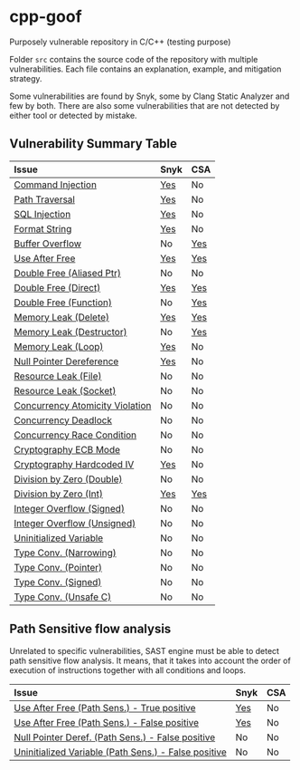 # cpp-goof
Purposely vulnerable repository in C/C++ (testing purpose)

Folder `src` contains the source code of the repository with multiple vulnerabilities.
Each file contains an explanation, example, and mitigation strategy.

Some vulnerabilities are found by Snyk, some by Clang Static Analyzer and few by both.
There are also some vulnerabilities that are not detected by either tool or detected by mistake. 

## Vulnerability Summary Table

| Issue                                  | Snyk | CSA |
| :------------------------------------- | :--- | :-- |
| [Command Injection](src/command_injection.cpp) | [Yes](https://app.eu.snyk.io/org/code/project/944d1d2c-20a4-4890-9287-eb06f4ef5fbe#issue-95f9f6b6-701b-49b0-91ee-d19ea59abc90) | No |
| [Path Traversal](src/path_traversal.cpp) | [Yes](https://app.eu.snyk.io/org/code/project/944d1d2c-20a4-4890-9287-eb06f4ef5fbe#issue-a5188080-d3e9-4e73-946a-dcaae41d4774) | No |
| [SQL Injection](src/sql_injection.cpp) | [Yes](https://app.eu.snyk.io/org/code/project/944d1d2c-20a4-4890-9287-eb06f4ef5fbe#issue-1b71a9f5-cb1a-4d3a-b4eb-48edef431ff1) | No |
| [Format String](src/format_string.cpp) | [Yes](https://app.eu.snyk.io/org/code/project/944d1d2c-20a4-4890-9287-eb06f4ef5fbe#issue-7f944ac6-4256-4add-a971-d5b7c420f7ec) | No |
| [Buffer Overflow](src/buffer_overflow.cpp) | No | [Yes](csa-results/scan-build-2025-06-10-17-35-52-388277-melysrtp/report-fbfcd0.html) |
| [Use After Free](src/dangling_pointer.cpp) | [Yes](https://app.eu.snyk.io/org/code/project/944d1d2c-20a4-4890-9287-eb06f4ef5fbe#issue-95da6c6e-845d-493a-80ec-d076733cf4d0) | [Yes](csa-results/scan-build-2025-06-10-17-35-52-388277-melysrtp/report-ce589f.html) |
| [Double Free (Aliased Ptr)](src/double_free_aliased_pointer.cpp) | No | No |
| [Double Free (Direct)](src/double_free_direct.cpp) | [Yes](https://app.eu.snyk.io/org/code/project/944d1d2c-20a4-4890-9287-eb06f4ef5fbe#issue-19998ea9-6274-4e9f-8b8c-9c14d21540af) | [Yes](csa-results/scan-build-2025-06-10-17-35-52-388277-melysrtp/report-0e40a0.html) |
| [Double Free (Function)](src/double_free_function.cpp) | No | [Yes](csa-results/scan-build-2025-06-10-17-35-52-388277-melysrtp/report-48b029.html) |
| [Memory Leak (Delete)](src/memory_leak_delete.cpp) | [Yes](https://app.eu.snyk.io/org/code/project/944d1d2c-20a4-4890-9287-eb06f4ef5fbe#issue-a1627315-4627-4460-bbe0-873ba29b8185) | [Yes](csa-results/scan-build-2025-06-10-17-35-52-388277-melysrtp/report-6ca886.html) |
| [Memory Leak (Destructor)](src/memory_leak_destructor.cpp) | No | [Yes](csa-results/scan-build-2025-06-10-17-35-52-388277-melysrtp/report-c26b0c.html) |
| [Memory Leak (Loop)](src/memory_leak_loop.cpp) | [Yes](https://app.eu.snyk.io/org/code/project/944d1d2c-20a4-4890-9287-eb06f4ef5fbe#issue-9c1df944-38c9-4948-bfe1-ae3ab0e499ab) | No |
| [Null Pointer Dereference](src/null_pointer_dereference.cpp) | [Yes](https://app.eu.snyk.io/org/code/project/944d1d2c-20a4-4890-9287-eb06f4ef5fbe#issue-fe6de715-cbc4-4703-b347-646a3686912b) | No |
| [Resource Leak (File)](src/resource_leak_file.cpp) | No | No |
| [Resource Leak (Socket)](src/resource_leak_socket.cpp) | No | No |
| [Concurrency Atomicity Violation](src/concurrency_atomicity_violation.cpp) | No | No |
| [Concurrency Deadlock](src/concurrency_deadlock.cpp) | No | No |
| [Concurrency Race Condition](src/concurrency_race_condition.cpp) | No | No |
| [Cryptography ECB Mode](src/cryptography_ecb_mode.cpp) | No | No |
| [Cryptography Hardcoded IV](src/cryptography_hardcoded_iv.cpp) | [Yes](https://app.eu.snyk.io/org/code/project/944d1d2c-20a4-4890-9287-eb06f4ef5fbe#issue-2fad2398-6ddd-4360-bb85-550c5526396b) | No |
| [Division by Zero (Double)](src/division_zero_double.cpp) | No | No |
| [Division by Zero (Int)](src/division_zero_int.cpp) | [Yes](https://app.eu.snyk.io/org/code/project/944d1d2c-20a4-4890-9287-eb06f4ef5fbe#issue-4aff60da-5b26-4f9f-9c9d-780c33cc9e76) | [Yes](csa-results/scan-build-2025-06-10-17-35-52-388277-melysrtp/report-4726a5.html) |
| [Integer Overflow (Signed)](src/integer_overflow_signed.cpp) | No | No |
| [Integer Overflow (Unsigned)](src/integer_overflow_unsigned.cpp) | No | No |
| [Uninitialized Variable](src/uninitialized_variable.cpp) | No | No |
| [Type Conv. (Narrowing)](src/incorrect_typecon_narrowing.cpp) | No | No |
| [Type Conv. (Pointer)](src/incorrect_typecon_pointer.cpp) | No | No |
| [Type Conv. (Signed)](src/incorrect_typecon_signed.cpp) | No | No |
| [Type Conv. (Unsafe C)](src/incorrect_typecon_unsafe_c.cpp) | No | No |


## Path Sensitive flow analysis

Unrelated to specific vulnerabilities, SAST engine must be able to detect path sensitive flow analysis. It means, that it takes into account the order of execution of instructions together with all conditions and loops.

| Issue | Snyk | CSA |
| :--------------------------- | :--- | :-- |
| [Use After Free (Path Sens.) - True positive](src/dangling_pointer_path_sensitive.cpp) | [Yes](https://app.eu.snyk.io/org/code/project/944d1d2c-20a4-4890-9287-eb06f4ef5fbe#issue-24b6cace-4b3b-4a2b-8e17-5666f9298d1c) | No |
| [Use After Free (Path Sens.) - False positive](src/dangling_pointer_path_sensitive.cpp) | [Yes](https://app.eu.snyk.io/org/code/project/944d1d2c-20a4-4890-9287-eb06f4ef5fbe#issue-f7071dca-c8c2-455c-b7c1-723f370093b5) | No |
| [Null Pointer Deref. (Path Sens.) - False positive](src/null_pointer_dereference_path_sensitive.cpp) | No | No |
| [Uninitialized Variable (Path Sens.) - False positive](src/unitialized_variable_path_sensitive.cpp) | No | No |


